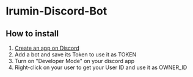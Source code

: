 # Irumin-Discord-Bot

## How to install

1. [Create an app on Discord](https://discord.com/developers/applications)
2. Add a bot and save its Token to use it as TOKEN
3. Turn on "Developer Mode" on your discord app
4. Right-click on your user to get your User ID and use it as OWNER_ID
